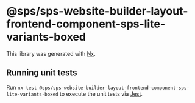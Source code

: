 # @sps/sps-website-builder-layout-frontend-component-sps-lite-variants-boxed

This library was generated with [Nx](https://nx.dev).

## Running unit tests

Run `nx test @sps/sps-website-builder-layout-frontend-component-sps-lite-variants-boxed` to execute the unit tests via [Jest](https://jestjs.io).
